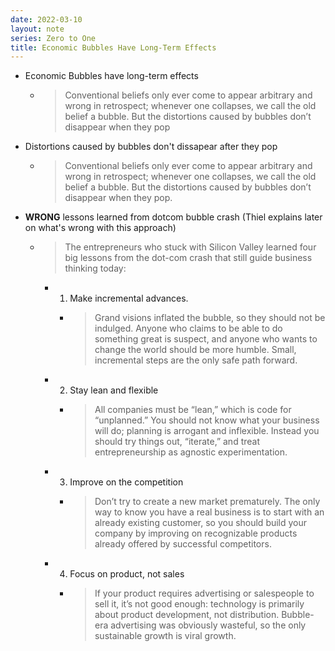```yaml
---
date: 2022-03-10
layout: note
series: Zero to One
title: Economic Bubbles Have Long-Term Effects
---
```


- Economic Bubbles have long-term effects
    - > Conventional beliefs only ever come to appear arbitrary and wrong in retrospect; whenever one collapses, we call the old belief a bubble. But the distortions caused by bubbles don’t disappear when they pop
- Distortions caused by bubbles don't dissapear after they pop
    - > Conventional beliefs only ever come to appear arbitrary and wrong in retrospect; whenever one collapses, we call the old belief a bubble. But the distortions caused by bubbles don’t disappear when they pop.
- **WRONG** lessons learned from dotcom bubble crash (Thiel explains later on what's wrong with this approach)
    - > The entrepreneurs who stuck with Silicon Valley learned four big lessons from the dot-com crash that still guide business thinking today:
        - 1. Make incremental advances. 
          - >Grand visions inflated the bubble, so they should not be indulged. Anyone who claims to be able to do something great is suspect, and anyone who wants to change the world should be more humble. Small, incremental steps are the only safe path forward.
        - 2. Stay lean and flexible
          - > All companies must be “lean,” which is code for “unplanned.” You should not know what your business will do; planning is arrogant and inflexible. Instead you should try things out, “iterate,” and treat entrepreneurship as agnostic experimentation.
        - 3. Improve on the competition
          - > Don’t try to create a new market prematurely. The only way to know you have a real business is to start with an already existing customer, so you should build your company by improving on recognizable products already offered by successful competitors.
        - 4. Focus on product, not sales
          - > If your product requires advertising or salespeople to sell it, it’s not good enough: technology is primarily about product development, not distribution. Bubble-era advertising was obviously wasteful, so the only sustainable growth is viral growth.